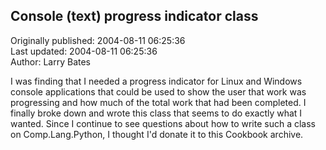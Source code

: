 ## Console (text) progress indicator class  
Originally published: 2004-08-11 06:25:36  
Last updated: 2004-08-11 06:25:36  
Author: Larry Bates  
  
I was finding that I needed a progress indicator for Linux and Windows console applications that could be used to show the user that work was progressing and how much of the total work that had been completed.  I finally broke down and wrote this class that seems to do exactly what I wanted.  Since I continue to see questions about how to write such a class on Comp.Lang.Python, I thought I'd donate it to this Cookbook archive.